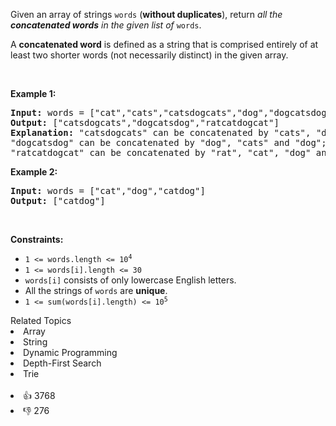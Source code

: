 <p>Given an array of strings <code>words</code> (<strong>without duplicates</strong>), return <em>all the <strong>concatenated words</strong> in the given list of</em> <code>words</code>.</p>

<p>A <strong>concatenated word</strong> is defined as a string that is comprised entirely of at least two shorter words (not necessarily distinct)&nbsp;in the given array.</p>

<p>&nbsp;</p> 
<p><strong class="example">Example 1:</strong></p>

<pre>
<strong>Input:</strong> words = ["cat","cats","catsdogcats","dog","dogcatsdog","hippopotamuses","rat","ratcatdogcat"]
<strong>Output:</strong> ["catsdogcats","dogcatsdog","ratcatdogcat"]
<strong>Explanation:</strong> "catsdogcats" can be concatenated by "cats", "dog" and "cats"; 
"dogcatsdog" can be concatenated by "dog", "cats" and "dog"; 
"ratcatdogcat" can be concatenated by "rat", "cat", "dog" and "cat".</pre>

<p><strong class="example">Example 2:</strong></p>

<pre>
<strong>Input:</strong> words = ["cat","dog","catdog"]
<strong>Output:</strong> ["catdog"]
</pre>

<p>&nbsp;</p> 
<p><strong>Constraints:</strong></p>

<ul> 
 <li><code>1 &lt;= words.length &lt;= 10<sup>4</sup></code></li> 
 <li><code>1 &lt;= words[i].length &lt;= 30</code></li> 
 <li><code>words[i]</code> consists of only lowercase English letters.</li> 
 <li>All the strings of <code>words</code> are <strong>unique</strong>.</li> 
 <li><code>1 &lt;= sum(words[i].length) &lt;= 10<sup>5</sup></code></li> 
</ul>

<div><div>Related Topics</div><div><li>Array</li><li>String</li><li>Dynamic Programming</li><li>Depth-First Search</li><li>Trie</li></div></div><br><div><li>👍 3768</li><li>👎 276</li></div>